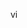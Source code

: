 vi                                                                                                                                           
